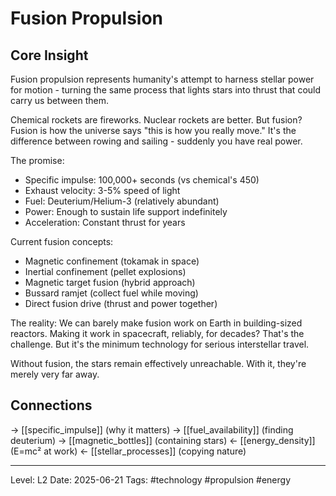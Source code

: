 # Fusion Propulsion

## Core Insight
Fusion propulsion represents humanity's attempt to harness stellar power for motion - turning the same process that lights stars into thrust that could carry us between them.

Chemical rockets are fireworks. Nuclear rockets are better. But fusion? Fusion is how the universe says "this is how you really move." It's the difference between rowing and sailing - suddenly you have real power.

The promise:
- Specific impulse: 100,000+ seconds (vs chemical's 450)
- Exhaust velocity: 3-5% speed of light
- Fuel: Deuterium/Helium-3 (relatively abundant)
- Power: Enough to sustain life support indefinitely
- Acceleration: Constant thrust for years

Current fusion concepts:
- Magnetic confinement (tokamak in space)
- Inertial confinement (pellet explosions)
- Magnetic target fusion (hybrid approach)
- Bussard ramjet (collect fuel while moving)
- Direct fusion drive (thrust and power together)

The reality: We can barely make fusion work on Earth in building-sized reactors. Making it work in spacecraft, reliably, for decades? That's the challenge. But it's the minimum technology for serious interstellar travel.

Without fusion, the stars remain effectively unreachable. With it, they're merely very far away.

## Connections
→ [[specific_impulse]] (why it matters)
→ [[fuel_availability]] (finding deuterium)
→ [[magnetic_bottles]] (containing stars)
← [[energy_density]] (E=mc² at work)
← [[stellar_processes]] (copying nature)

---
Level: L2
Date: 2025-06-21
Tags: #technology #propulsion #energy